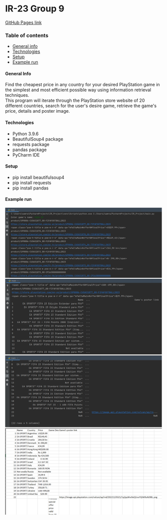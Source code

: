 # IR-23 Group 9
[GitHub Pages link](https://samerarkab.github.io/)
<br>

### Table of contents
* [General info](#general-info)
* [Technologies](#technologies)
* [Setup](#setup)
* [Example run](#example-run)

#### General Info
Find the cheapest price in any country for your desired PlayStation game in the simplest and most efficient possible way using information retrieval techniques.
<br>This program will iterate through the PlayStation store website of 20 different countries, search for the user's desire game, retrieve the game's price, details and poster image.

#### Technologies
* Python 3.9.6
* BeautifulSoup4 package
* requests package
* pandas package
* PyCharm IDE

#### Setup
* pip install beautifulsoup4
* pip install requests
* pip install pandas

#### Example run
![image](./example_run/IR1.png) <br>
![image](./example_run/IR2.png) <br>
![image](./example_run/IR3.png) <br>
![image](./example_run/IR4.png) <br>
<br>
